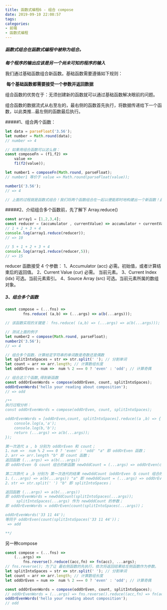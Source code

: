 ```yaml
---
title: 函数式编程6 - 组合 compose
date: 2019-09-10 22:08:57
tags:
categories:
- 前端
- 函数式编程
---
```


##### 函数式组合在函数式编程中被称为组合。

***每个程序的输出应该是另一个尚未可知的程序的输入***

我们通过基础函数组合新函数。基础函数需要遵循如下规则：

​	**每个基础函数都需要接受一个参数并返回数据**

组合函数的优势在于：无须创建新的函数就可以通过基础函数解决眼前的问题。

组合函数的数据流式从右至左的，最右侧的函数首先执行，将数据传递给下一个函数，以此类推...最左侧的函数最后执行。

#####1、组合两个函数：

~~~javascript
let data = parseFloat('3.56');
let number = Math.round(data);
// number => 4

// 如果用组合函数可以这么做：
const composeFn = (f1,f2) => 
	value =>
	f1(f2(value));

let number1 = composeFn(Math.round, parseFloat);
// number1 等价于 value => Math.round(parseFloat(value));

number1('3.56');
// => 4

// 上面的过程就是函数式组合！我们将两个函数组合在一起以便能即时地构建出一个新函数！此处要注意的重点是，函数Math.round 或 parseFloat 直到调用 number 函数时才会执行。

~~~

#####2、介绍组合多个函数前，先了解下 Array.reduce()

```javascript
const array1 = [1,2,3,4];
const reducer = (accumulator , currentValue) => accumulator + currentValue;
// 1 + 2 + 3 + 4
console.log(array1.reduce(reducer));
// => 10

// 5 + 1 + 2 + 3 + 4
console.log(array1.reduce(reducer,5));
// => 15
```

reducer 函数接受 4 个参数：
1、Accumulator (acc)    必需。初始值，或者计算结束后的返回值。
2、Current Value (cur)  必需。 当前元素。
3、Current Index (idx)   可选。当前元素索引。
4、Source Array (src)	 可选。当前元素所属的数组对象。

##### 3、组合多个函数

```javascript
const compose = (...fns) =>
		fns.reduce( (a,b) => (...args) => a(b(...args)));

// 该函数实现的关键是： fns.reduce( (a,b) => (...args) => a(b(...args)));

// 测试上面的例子
let number2 = compose(Math.round, parseFloat);
number2('3.56');
// => 4

// 组合多个函数，计算给定字符串的单词数是奇数还是偶数
let splitIntoSpaces = str => str.split(' '); // 分割单词
let count = arr => arr.length; // 计算数组长度
let oddOrEven = num =>  num % 2 === 0 ? 'even' : 'odd'; // 计算奇偶

// 组合这三个函数,得到新函数
const oddOrEvenWords = compose(oddOrEven, count, splitIntoSpaces);
oddOrEvenWords('hello your reading about composition');
// => odd

/**
执行过程分析：
const oddOrEvenWords = compose(oddOrEven, count, splitIntoSpaces);

oddOrEvenWords = [oddOrEven,count, splitIntoSpaces].reduce((a ,b) => {
    console.log(a,'a'); 
    console.log(b,'b');
    return (...args) => a(b(...args));
});

第一次迭代 a , b 分别为 oddOrEven 和 count；
1、num =>  num % 2 === 0 ? 'even' : 'odd' "a" 即 oddOrEven 函数；
2、arr => arr.length "b" 即 count 函数；
返回函数 (...args) => a(b(...args)) 
即 oddOrEven 与 count 组合的新函数 newOddCount = (...args) => oddOrEven(count(...args));

第二次跌代 a ,b 分别为 第一次迭代的结果 newOddCount（oddOrEven 与 count 组合的新函数） 和splitIntoSpaces；
1、(...args) => a(b(...args)) "a" 即 newOddCount = (...args) => oddOrEven(count(...args)); 
2、str => str.split(' ') "b" 即 splitIntoSpaces；

返回函数 (...args) => a(b(...args)) 
即 oddOrEvenWords = newOddCount(splitIntoSpaces(...args));  
	 splitIntoSpaces(...args) 作为 newOddCount 的参数；
即 oddOrEvenWords = oddOrEven(count(splitIntoSpaces(...args))；

oddOrEvenWords('33 11 44');
等同于 oddOrEven(count(splitIntoSpaces('33 11 44'))；
 => add

**/

```



另一种compose

```javascript
const compose = (...fns) =>
	(...args) =>
		fns.reverse().reduce((acc,fn) => fn(acc), ...args);
// fns.reverse(); 为了让 最右侧函数的先执行，依次将返回结果给左侧函数作为参数。
let splitIntoSpaces = str => str.split(' '); // 分割单词
let count = arr => arr.length; // 计算数组长度
let oddOrEven = num =>  num % 2 === 0 ? 'even' : 'odd'; // 计算奇偶

const oddOrEvenWords = compose(oddOrEven, count, splitIntoSpaces);
// oddOrEvenWords = (...args) => fns.reverse().reduce((acc,fn) => fn(acc), ...args)
oddOrEvenWords('hello your reading about composition');
// odd
```

